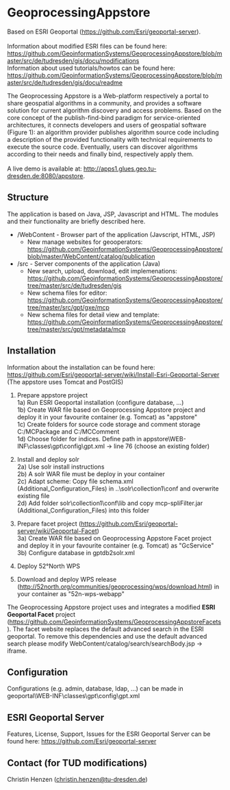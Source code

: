 # GeoprocessingAppstore 

Based on ESRI Geoportal (https://github.com/Esri/geoportal-server).<br/><br/>
Information about modified ESRI files can be found here: https://github.com/GeoinformationSystems/GeoprocessingAppstore/blob/master/src/de/tudresden/gis/docu/modifications<br/>
Information about used tutorials/howtos can be found here: https://github.com/GeoinformationSystems/GeoprocessingAppstore/blob/master/src/de/tudresden/gis/docu/readme<br/>

The Geoprocessing Appstore is a Web-platform respectively a portal to share geospatial algorithms in a community, and provides a software solution for current algorithm discovery and access problems. Based on the core concept of the publish-find-bind paradigm for service-oriented architectures, it connects developers and users of geospatial software (Figure 1): an algorithm provider publishes algorithm source code including a description of the provided functionality with technical requirements to execute the source code. Eventually, users can discover algorithms according to their needs and finally bind, respectively apply them. <br/><br/>
A live demo is available at: http://apps1.glues.geo.tu-dresden.de:8080/appstore.

## Structure

The application is based on Java, JSP, Javascript and HTML. The modules and their functionality are briefly described here.

* /WebContent - Browser part of the application (Javscript, HTML, JSP)
  * New manage websites for geooperators: https://github.com/GeoinformationSystems/GeoprocessingAppstore/blob/master/WebContent/catalog/publication
* /src - Server components of the application (Java)
  * New search, upload, download, edit implemenations: https://github.com/GeoinformationSystems/GeoprocessingAppstore/tree/master/src/de/tudresden/gis
  * New schema files for editor: https://github.com/GeoinformationSystems/GeoprocessingAppstore/tree/master/src/gpt/gxe/mcp
  * New schema files for detail view and template: https://github.com/GeoinformationSystems/GeoprocessingAppstore/tree/master/src/gpt/metadata/mcp

## Installation

Information about the installation can be found here:
https://github.com/Esri/geoportal-server/wiki/Install-Esri-Geoportal-Server
(The appstore uses Tomcat and PostGIS)

1) Prepare appstore project <br/>
1a) Run ESRI Geoportal installation (configure database, ...) <br/>
1b) Create WAR file based on Geoprocessing Appstore project and deploy it in your favourite container (e.g. Tomcat) as "appstore" <br/>
1c) Create folders for source code storage and comment storage C:/MCPackage and C:/MCComment <br/>
1d) Choose folder for indices. Define path in appstore\WEB-INF\classes\gpt\config\gpt.xml -> line 76 (choose an existing folder) <br/>

2) Install and deploy solr <br/>
2a) Use solr install instructions <br/>
2b) A solr WAR file must be deploy in your container <br/>
2c) Adapt scheme: Copy file schema.xml (Additional_Configuration_Files) in ..\solr\collection1\conf and overwrite existing file <br/>
2d) Add folder solr\collection1\conf\lib and copy mcp-spliFilter.jar (Additional_Configuration_Files) into this folder <br/>

3) Prepare facet project (https://github.com/Esri/geoportal-server/wiki/Geoportal-Facet) <br/>
3a) Create WAR file based on Geoprocessing Appstore Facet project and deploy it in your favourite container (e.g. Tomcat) as "GcService" <br/>
3b) Configure database in gptdb2solr.xml <br/> 

4) Deploy 52°North WPS <br/>
41) Download and deploy WPS release (http://52north.org/communities/geoprocessing/wps/download.html) in your container as "52n-wps-webapp" <br/>
 
The Geoprocessing Appstore project uses and integrates a modified <b>ESRI Geoportal Facet</b> project (https://github.com/GeoinformationSystems/GeoprocessingAppstoreFacets). The facet website replaces the default advanced search in the ESRI geoportal. To remove this dependencies and use the default advanced search please modify WebContent/catalog/search/searchBody.jsp -> iframe.

## Configuration

Configurations (e.g. admin, database, ldap, ...) can be made in geoportal\WEB-INF\classes\gpt\config\gpt.xml

## ESRI Geoportal Server

Features, License, Support, Issues for the ESRI Geoportal Server can be found here: https://github.com/Esri/geoportal-server

## Contact (for TUD modifications)

Christin Henzen (christin.henzen@tu-dresden.de)
